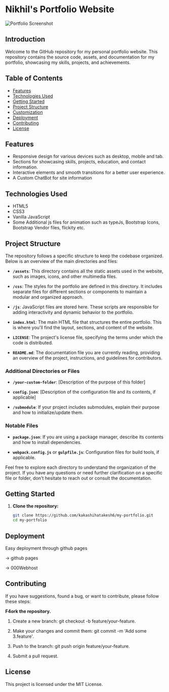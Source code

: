 # Nikhil's Portfolio Website

![Portfolio Screenshot]("./static/images/site-info/nkd-header.jpg")

## Introduction

Welcome to the GitHub repository for my personal portfolio website. This repository contains the source code, assets, and documentation for my portfolio, showcasing my skills, projects, and achievements.

## Table of Contents

- [Features](#features)
- [Technologies Used](#technologies-used)
- [Getting Started](#getting-started)
- [Project Structure](#project-structure)
- [Customization](#customization)
- [Deployment](#deployment)
- [Contributing](#contributing)
- [License](#license)

## Features

- Responsive design for various devices such as desktop, mobile and tab.
- Sections for showcasing skills, projects, education, and contact information.
- Interactive elements and smooth transitions for a better user experience.
- A Custom ChatBot for site information

## Technologies Used

- HTML5
- CSS3
- Vanilla JavaScript
- Some Additional js files for animation such as typeJs, Bootstrap Icons, Bootstrap Vendor files, flickity etc.

## Project Structure
The repository follows a specific structure to keep the codebase organized. Below is an overview of the main directories and files:

- **`/assets`**: This directory contains all the static assets used in the website, such as images, icons, and other multimedia files.

- **`/css`**: The styles for the portfolio are defined in this directory. It includes separate files for different sections or components to maintain a modular and organized approach.

- **`/js`**: JavaScript files are stored here. These scripts are responsible for adding interactivity and dynamic behavior to the portfolio.

- **`index.html`**: The main HTML file that structures the entire portfolio. This is where you'll find the layout, sections, and content of the website.

- **`LICENSE`**: The project's license file, specifying the terms under which the code is distributed.

- **`README.md`**: The documentation file you are currently reading, providing an overview of the project, instructions, and guidelines for contributors.

### Additional Directories or Files

- **`/your-custom-folder`**: [Description of the purpose of this folder]

- **`config.json`**: [Description of the configuration file and its contents, if applicable]

- **`/submodule`**: If your project includes submodules, explain their purpose and how to initialize/update them.

### Notable Files

- **`package.json`**: If you are using a package manager, describe its contents and how to install dependencies.

- **`webpack.config.js`** or **`gulpfile.js`**: Configuration files for build tools, if applicable.

Feel free to explore each directory to understand the organization of the project. If you have any questions or need further clarification on a specific file or folder, don't hesitate to reach out or consult the documentation.


## Getting Started

1. **Clone the repository:**
   ```bash
   git clone https://github.com/kakashihatakesh6/my-portfolio.git
   cd my-portfolio

## Deployment
   
   Easy deployment through github pages 

-> github pages

-> 000Webhost

## Contributing

If you have suggestions, found a bug, or want to contribute, please follow these steps:

**F4ork the repository.**

1. Create a new branch: git checkout -b feature/your-feature.

2. Make your changes and commit them: git commit -m 'Add some 3.feature'.

3. Push to the branch: git push origin feature/your-feature.

4. Submit a pull request.

## License

This project is licensed under the MIT License.


